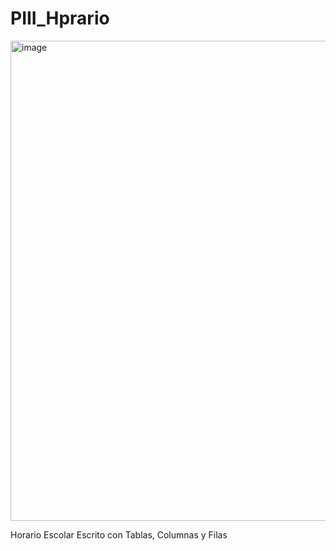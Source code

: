 # PIII_Hprario
<img width="1353" height="768" alt="image" src="https://github.com/user-attachments/assets/12a392d1-dec5-4733-afb4-93bc364a1a2a" />

Horario Escolar Escrito con Tablas, Columnas y Filas
